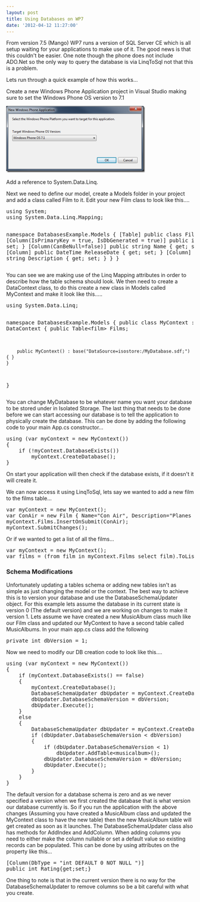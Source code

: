 ```yaml
---
layout: post
title: Using Databases on WP7
date: '2012-04-12 11:27:00'
---
```


<p>From version 7.5 (Mango) WP7 runs a version of SQL Server CE which is all setup waiting for your applications to make use of it. The good news is that this couldn't be easier. One note though the phone does not include ADO.Net so the only way to query the database is via LinqToSql not that this is a problem.</p> <p>Lets run through a quick example of how this works...</p> <p>Create a new Windows Phone Application project in Visual Studio making sure to set the Windows Phone OS version to 7.1</p> <p><a href="/content/images/WPImport/2012/04/projecttarget.png"><img style="background-image: none; border-right-width: 0px; padding-left: 0px; padding-right: 0px; display: inline; border-top-width: 0px; border-bottom-width: 0px; border-left-width: 0px; padding-top: 0px" title="projecttarget" border="0" alt="projecttarget" src="/content/images/WPImport/2012/04/projecttarget_thumb.png" width="373" height="178"></a></p> <p>Add a reference to System.Data.Linq.</p> <p>Next we need to define our model, create a Models folder in your project and add a class called Film to it. Edit your new Film class to look like this….</p><pre class="brush: csharp; gutter: false; toolbar: false;">using System;
using System.Data.Linq.Mapping;

namespace DatabasesExample.Models
{
    [Table]
    public class Film
    {
        [Column(IsPrimaryKey = true, IsDbGenerated = true)]
        public int Id { get; set; }
        [Column(CanBeNull=false)]
        public string Name { get; set; }
        [Column]
        public DateTime ReleaseDate { get; set; }
        [Column]
        public string Description { get; set; }
    }
}
</pre>
<p>You can see we are making use of the Linq Mapping attributes in order to describe how the table schema should look. We then need to create a DataContext class, to do this create a new class in Models called MyContext and make it look like this…..</p><pre class="brush: csharp; gutter: false; toolbar: false;">using System.Data.Linq;

namespace DatabasesExample.Models
{
    public class MyContext : DataContext
    {
        public Table&lt;film&gt; Films;

        public MyContext() : base("DataSource=isostore:/MyDatabase.sdf;") { }
    }
}
</pre>
<p>You can change MyDatabase to be whatever name you want your database to be stored under in Isolated Storage. The last thing that needs to be done before we can start accessing our database is to tell the application to physically create the database. This can be done by adding the following code to your main App.cs constructor...</p><pre class="brush: csharp; gutter: false; toolbar: false;">using (var myContext = new MyContext())
{
    if (!myContext.DatabaseExists())
        myContext.CreateDatabase();
}
</pre>
<p>On start your application will then check if the database exists, if it doesn't it will create it.</p>
<p>We can now access it using LinqToSql, lets say we wanted to add a new film to the films table...</p><pre class="brush: csharp; gutter: false; toolbar: false;">var myContext = new MyContext();
var ConAir = new Film { Name="Con Air", Description="Planes And Guns", ReleaseDate = new DateTime(1997,6,2) };
myContext.Films.InsertOnSubmit(ConAir);
myContext.SubmitChanges();
</pre>
<p>Or if we wanted to get a list of all the films...</p><pre class="brush: csharp; gutter: false; toolbar: false;">var myContext = new MyContext();
var films = (from film in myContext.Films select film).ToList() ;
</pre>
<h3>Schema Modifications</h3>
<p>Unfortunately updating a tables schema or adding new tables isn't as simple as just changing the model or the context. The best way to achieve this is to version your database and use the DatabaseSchemaUpdater object. For this example lets assume the database in its current state is version 0 (The default version) and we are working on changes to make it version 1. Lets assume we have created a new MusicAlbum class much like our Film class and updated our MyContext to have a second table called MusicAlbums. In your main app.cs class add the following </p><pre class="brush: csharp; gutter: false; toolbar: false;">private int dbVersion = 1;
</pre>
<p>Now we need to modify our DB creation code to look like this....</p><pre class="brush: csharp; gutter: false; toolbar: false;">using (var myContext = new MyContext())
{
    if (myContext.DatabaseExists() == false)
    {
        myContext.CreateDatabase();
        DatabaseSchemaUpdater dbUpdater = myContext.CreateDatabaseSchemaUpdater();
        dbUpdater.DatabaseSchemaVersion = dbVersion;
        dbUpdater.Execute();
    }
    else
    {
        DatabaseSchemaUpdater dbUpdater = myContext.CreateDatabaseSchemaUpdater();
        if (dbUpdater.DatabaseSchemaVersion &lt; dbVersion)
        {
            if (dbUpdater.DatabaseSchemaVersion &lt; 1)
                dbUpdater.AddTable&lt;musicalbum&gt;();
            dbUpdater.DatabaseSchemaVersion = dbVersion;
            dbUpdater.Execute();
        }
    }
}
</pre>
<p>The default version for a database schema is zero and as we never specified a version when we first created the database that is what version our database currently is. So if you run the application with the above changes (Assuming you have created a MusicAlbum class and updated the MyContext class to have the new table) then the new MusicAlbum table will get created as soon as it launches. The DatabaseSchemaUpdater class also has methods for AddIndex and AddColumn. When adding columns you need to either make the column nullable or set a default value so existing records can be populated. This can be done by using attributes on the property like this... </p><pre class="brush: csharp; gutter: false; toolbar: false;">[Column(DbType = "int DEFAULT 0 NOT NULL ")]
public int Rating{get;set;}
</pre>
<p>One thing to note is that in the current version there is no way for the DatabaseSchemaUpdater to remove columns so be a bit careful with what you create.</p>
